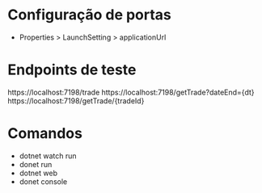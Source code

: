 # Configuração de portas
  - Properties > LaunchSetting > applicationUrl
# Endpoints de teste
  https://localhost:7198/trade
  https://localhost:7198/getTrade?dateEnd={dt}
  https://localhost:7198/getTrade/{tradeId}
# Comandos
  - dotnet watch run
  - donet run
  - dotnet web
  - donet console
   


  
  
